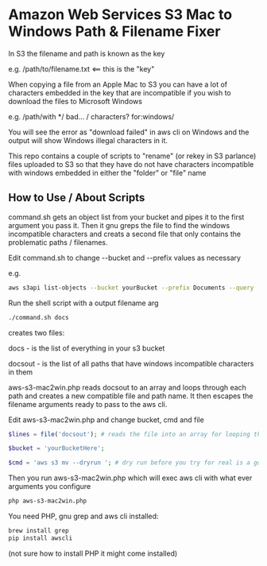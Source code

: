 # Amazon Web Services S3 Mac to Windows Path & Filename Fixer

In S3 the filename and path is known as the key

e.g. /path/to/filename.txt <== this is the "key"

When copying a file from an Apple Mac to S3 you can have a lot of characters embedded in the key that are incompatible if you wish to download the files to Microsoft Windows

e.g. /path/with */ bad... / characters? for:windows/

You will see the error as "download failed" in aws cli on Windows and the output will show Windows illegal characters in it.

This repo contains a couple of scripts to "rename" (or rekey in S3 parlance) files uploaded to S3 so that they have do not have characters incompatible with windows embedded in either the "folder" or "file" name

## How to Use / About Scripts
command.sh gets an object list from your bucket and pipes it to the first argument you pass it. Then it gnu greps the file to find the windows incompatible characters and creats a second file that only contains the problematic paths / filenames.

Edit command.sh to change --bucket and --prefix values as necessary

e.g.
```bash
aws s3api list-objects --bucket yourBucket --prefix Documents --query 'Contents[].[Key]' --output text > $1
```

Run the shell script with a output filename arg
```bash
./command.sh docs
```
creates two files:

docs - is the list of everything in your s3 bucket

docsout - is the list of all paths that have windows incompatible characters in them

aws-s3-mac2win.php reads docsout to an array and loops through each path and creates a new compatible file and path name. It then escapes the filename arguments ready to pass to the aws cli.

Edit aws-s3-mac2win.php and change bucket, cmd and file

```php
$lines = file('docsout'); # reads the file into an array for looping through

$bucket = 'yourBucketHere';

$cmd = 'aws s3 mv --dryrun '; # dry run before you try for real is a good idea
```

Then you run aws-s3-mac2win.php which will exec aws cli with what ever arguments you configure

```bash
php aws-s3-mac2win.php
```

You need PHP, gnu grep and aws cli installed:

```bash
brew install grep
pip install awscli
```

(not sure how to install PHP it might come installed)

